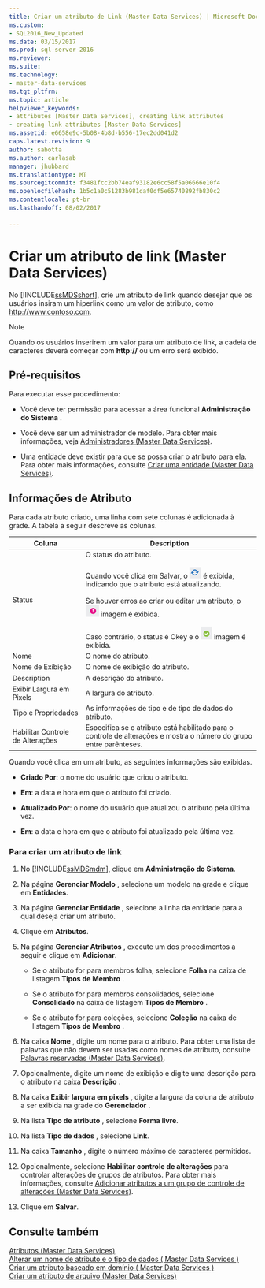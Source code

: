 ```yaml
---
title: Criar um atributo de Link (Master Data Services) | Microsoft Docs
ms.custom:
- SQL2016_New_Updated
ms.date: 03/15/2017
ms.prod: sql-server-2016
ms.reviewer: 
ms.suite: 
ms.technology:
- master-data-services
ms.tgt_pltfrm: 
ms.topic: article
helpviewer_keywords:
- attributes [Master Data Services], creating link attributes
- creating link attributes [Master Data Services]
ms.assetid: e6658e9c-5b08-4b8d-b556-17ec2dd041d2
caps.latest.revision: 9
author: sabotta
ms.author: carlasab
manager: jhubbard
ms.translationtype: MT
ms.sourcegitcommit: f3481fcc2bb74eaf93182e6cc58f5a06666e10f4
ms.openlocfilehash: 1b5c1a0c51283b981daf0df5e65740892fb830c2
ms.contentlocale: pt-br
ms.lasthandoff: 08/02/2017

---
```

# <a name="create-a-link-attribute-master-data-services"></a>Criar um atributo de link (Master Data Services)
  No [!INCLUDE[ssMDSshort](../includes/ssmdsshort-md.md)], crie um atributo de link quando desejar que os usuários insiram um hiperlink como um valor de atributo, como http://www.contoso.com.  
  
> [!NOTE]  
>  Quando os usuários inserirem um valor para um atributo de link, a cadeia de caracteres deverá começar com **http://** ou um erro será exibido.  
  
## <a name="prerequisites"></a>Pré-requisitos  
 Para executar esse procedimento:  
  
-   Você deve ter permissão para acessar a área funcional **Administração do Sistema** .  
  
-   Você deve ser um administrador de modelo. Para obter mais informações, veja [Administradores &#40;Master Data Services&#41;](../master-data-services/administrators-master-data-services.md).  
  
-   Uma entidade deve existir para que se possa criar o atributo para ela. Para obter mais informações, consulte [Criar uma entidade &#40;Master Data Services&#41;](../master-data-services/create-an-entity-master-data-services.md).  
  
## <a name="attribute-information"></a>Informações de Atributo  
 Para cada atributo criado, uma linha com sete colunas é adicionada à grade. A tabela a seguir descreve as colunas.  
  
|Coluna|Description|  
|------------|-----------------|  
|Status|O status do atributo.<br /><br /> Quando você clica em Salvar, o ![ícone de status de atualização](../master-data-services/media/mds-statusicon-updating.png "ícone de status de atualização") é exibida, indicando que o atributo está atualizando.<br /><br /> Se houver erros ao criar ou editar um atributo, o ![ícone de status de erro](../master-data-services/media/mds-statusicon-error.png "ícone de status de erro") imagem é exibida.<br /><br /> Caso contrário, o status é Okey e o ![ícone de status Okey](../master-data-services/media/mds-statusicon-ok.png "ícone de status Okey") imagem é exibida.|  
|Nome|O nome do atributo.|  
|Nome de Exibição|O nome de exibição do atributo.|  
|Description|A descrição do atributo.|  
|Exibir Largura em Pixels|A largura do atributo.|  
|Tipo e Propriedades|As informações de tipo e de tipo de dados do atributo.|  
|Habilitar Controle de Alterações|Especifica se o atributo está habilitado para o controle de alterações e mostra o número do grupo entre parênteses.|  
  
 Quando você clica em um atributo, as seguintes informações são exibidas.  
  
-   **Criado Por**: o nome do usuário que criou o atributo.  
  
-   **Em**: a data e hora em que o atributo foi criado.  
  
-   **Atualizado Por**: o nome do usuário que atualizou o atributo pela última vez.  
  
-   **Em**: a data e hora em que o atributo foi atualizado pela última vez.  
  
### <a name="to-create-a-link-attribute"></a>Para criar um atributo de link  
  
1.  No [!INCLUDE[ssMDSmdm](../includes/ssmdsmdm-md.md)], clique em **Administração do Sistema**.  
  
2.  Na página **Gerenciar Modelo** , selecione um modelo na grade e clique em **Entidades**.  
  
3.  Na página **Gerenciar Entidade** , selecione a linha da entidade para a qual deseja criar um atributo.  
  
4.  Clique em **Atributos**.  
  
5.  Na página **Gerenciar Atributos** , execute um dos procedimentos a seguir e clique em **Adicionar**.  
  
    -   Se o atributo for para membros folha, selecione **Folha** na caixa de listagem **Tipos de Membro** .  
  
    -   Se o atributo for para membros consolidados, selecione **Consolidado** na caixa de listagem **Tipos de Membro** .  
  
    -   Se o atributo for para coleções, selecione **Coleção** na caixa de listagem **Tipos de Membro** .  
  
6.  Na caixa **Nome** , digite um nome para o atributo. Para obter uma lista de palavras que não devem ser usadas como nomes de atributo, consulte [Palavras reservadas &#40;Master Data Services&#41;](../master-data-services/reserved-words-master-data-services.md).  
  
7.  Opcionalmente, digite um nome de exibição e digite uma descrição para o atributo na caixa **Descrição** .  
  
8.  Na caixa **Exibir largura em pixels** , digite a largura da coluna de atributo a ser exibida na grade do **Gerenciador** .  
  
9. Na lista **Tipo de atributo** , selecione **Forma livre**.  
  
10. Na lista **Tipo de dados** , selecione **Link**.  
  
11. Na caixa **Tamanho** , digite o número máximo de caracteres permitidos.  
  
12. Opcionalmente, selecione **Habilitar controle de alterações** para controlar alterações de grupos de atributos. Para obter mais informações, consulte [Adicionar atributos a um grupo de controle de alterações &#40;Master Data Services&#41;](../master-data-services/add-attributes-to-a-change-tracking-group-master-data-services.md).  
  
13. Clique em **Salvar**.  
  
## <a name="see-also"></a>Consulte também  
 [Atributos &#40;Master Data Services&#41;](../master-data-services/attributes-master-data-services.md)   
 [Alterar um nome de atributo e o tipo de dados &#40; Master Data Services &#41;](../master-data-services/change-an-attribute-name-and-data-type-master-data-services.md)   
 [Criar um atributo baseado em domínio &#40; Master Data Services &#41;](../master-data-services/create-a-domain-based-attribute-master-data-services.md)   
 [Criar um atributo de arquivo &#40;Master Data Services&#41;](../master-data-services/create-a-file-attribute-master-data-services.md)  
  
  
